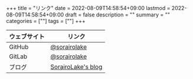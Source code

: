 +++
title = "リンク"
date = 2022-08-09T14:58:54+09:00
lastmod = 2022-08-09T14:58:54+09:00
draft = false
description = ""
summary = ""
categories = [""]
tags = [""]
+++

| ウェブサイト | リンク                                                    |
| ------------ | --------------------------------------------------------- |
| GitHub       | [@sorairolake](https://github.com/sorairolake)            |
| GitLab       | [@sorairolake](https://gitlab.com/sorairolake)            |
| ブログ       | [SorairoLake's blog](https://sorairolake.github.io/blog/) |
